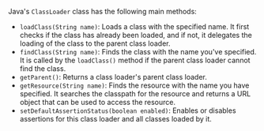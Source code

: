 
Java's `ClassLoader` class has the following main methods:

- `loadClass(String name)`: Loads a class with the specified name. It first checks if the class has already been loaded, and if not, it delegates the loading of the class to the parent class loader.
- `findClass(String name)`: Finds the class with the name you've specified. It is called by the `loadClass()` method if the parent class loader cannot find the class.
- `getParent()`: Returns a class loader's parent class loader.
- `getResource(String name)`: Finds the resource with the name you have specified. It searches the classpath for the resource and returns a URL object that can be used to access the resource.
- `setDefaultAssertionStatus(boolean enabled)`: Enables or disables assertions for this class loader and all classes loaded by it.